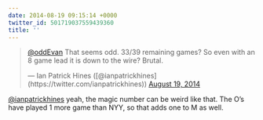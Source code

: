 ```yaml
---
date: 2014-08-19 09:15:14 +0000
twitter_id: 501719037559439360
title: ''
---
```


<blockquote class="twitter-tweet"><p lang="en" dir="ltr"><a href="https://twitter.com/oddEvan?ref_src=twsrc%5Etfw">@oddEvan</a> That seems odd. 33/39 remaining games? So even with an 8 game lead it is down to the wire? Brutal.</p>&mdash; Ian Patrick Hines ([@ianpatrickhines](https://twitter.com/ianpatrickhines)) <a href="https://twitter.com/ianpatrickhines/status/501718070633984001?ref_src=twsrc%5Etfw">August 19, 2014</a></blockquote>
<script async src="https://platform.twitter.com/widgets.js" charset="utf-8"></script>

[@ianpatrickhines](https://twitter.com/ianpatrickhines) yeah, the magic number can be weird like that. The O’s have played 1 more game than NYY, so that adds one to M as well.
